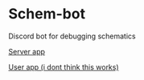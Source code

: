 # Schem-bot
Discord bot for debugging schematics

[Server app](https://discord.com/oauth2/authorize?client_id=1330664899067510826&permissions=0&integration_type=0&scope=bot)

[User app (i dont think this works)](https://discord.com/oauth2/authorize?client_id=1330664899067510826&permissions=0&integration_type=1&scope=bot)
